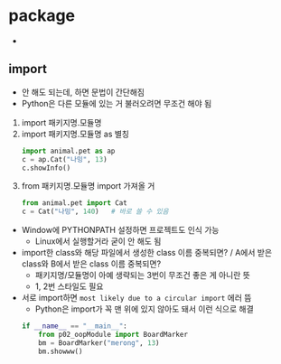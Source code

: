 # package
- 

## import
- 안 해도 되는데, 하면 문법이 간단해짐
- Python은 다른 모듈에 있는 거 불러오려면 무조건 해야 됨
1. import 패키지명.모듈명
2. import 패키지명.모듈명 as 별칭
    ```py
    import animal.pet as ap
    c = ap.Cat("나밍", 13)
    c.showInfo()
    ```
3. from 패키지명.모듈명 import 가져올 거
    ```py
    from animal.pet import Cat
    c = Cat("나밍", 140)   # 바로 쓸 수 있음
    ```
- Window에 PYTHONPATH 설정하면 프로젝트도 인식 가능
    - Linux에서 실행할거라 굳이 안 해도 됨
- import한 class와 해당 파일에서 생성한 class 이름 중복되면? / A에서 받은 class와 B에서 받은 class 이름 중복되면?
    - 패키지명/모듈명이 아예 생략되는 3번이 무조건 좋은 게 아니란 뜻
    - 1, 2번 스타일도 필요
- 서로 import하면 ```most likely due to a circular import``` 에러 뜸
    - Python은 import가 꼭 맨 위에 있지 않아도 돼서 이런 식으로 해결
    ```py
    if __name__ == "__main__":
        from p02_oopModule import BoardMarker
        bm = BoardMarker("merong", 13)
        bm.showww()
    ```
